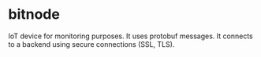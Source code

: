 # bitnode
IoT device for monitoring purposes. It uses protobuf messages. It connects to a backend using secure connections (SSL, TLS).
